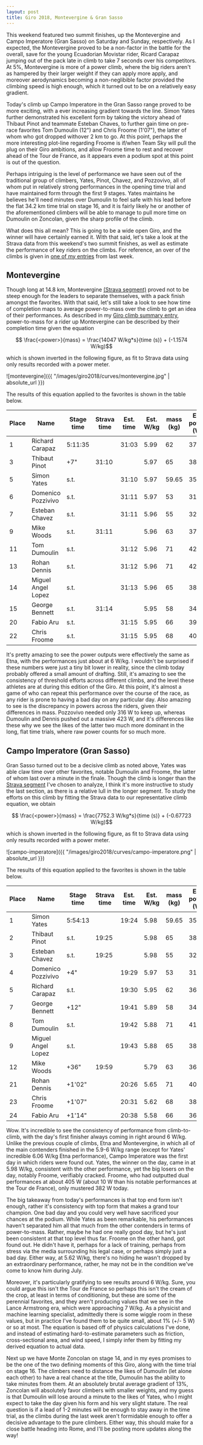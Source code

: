 ```yaml
---
layout: post
title: Giro 2018, Montevergine & Gran Sasso
---
```


This weekend featured two summit finishes, up the Montevergine and Campo Imperatore (Gran Sasso) on Saturday and Sunday, respectively. As I expected, the Montevergine proved to be a non-factor in the battle for the overall, save for the young Ecuadorian Movistar rider, Ricard Carapaz jumping out of the pack late in climb to take 7 seconds over his competitors. At 5%, Montevergine is more of a power climb, where the big riders aren't as hampered by their larger weight if they can apply more apply, and moreover aerodynamics becoming a non-neglibible factor provided the climbing speed is high enough, which it turned out to be on a relatively easy gradient.

Today's climb up Campo Imperatore in the Gran Sasso range proved to be more exciting, with a ever increasing gradient towards the line. Simon Yates further demonstrated his excellent form by taking the victory ahead of Thibaut Pinot and teammate Esteban Chaves, to further gain time on pre-race favorites Tom Dumoulin (12") and Chris Froome (1'07"), the latter of whom who got dropped withover 2 km to go. At this point, perhaps the more interesting plot-line regarding Froome is if/when Team Sky will pull the plug on their Giro ambitions, and allow Froome time to rest and recover ahead of the Tour de France, as it appears even a podium spot at this point is out of the question.

Perhaps intriguing is the level of performance we have seen out of the traditional group of climbers, Yates, Pinot, Chavez, and Pozzovivo, all of whom put in relatively strong performances in the opening time trial and have maintained form through the first 9 stages. Yates maintains he believes he'll need minutes over Dumoulin to feel safe with his lead before the flat 34.2 km time trial on stage 16, and it is fairly likely he or another of the aforementioned climbers will be able to manage to pull more time on Dumoulin on Zoncolan, given the sharp profile of the climb.

What does this all mean? This is going to be a wide open Giro, and the winner will have certainly earned it. With that said, let's take a look at the Strava data from this weekend's two summit finishes, as well as estimate the performance of key riders on the climbs. For reference, an over of the climbs is given in [one of my entries](https://eddie-santos.github.io/giro-climbs/) from last week.

## Montevergine

Though long at 14.8 km, Montevergine [(Strava segment)](https://www.strava.com/segments/8296241) proved not to be steep enough for the leaders to separate themselves, with a pack finish amongst the favorites. With that said, let's still take a look to see how time of completion maps to average power-to-mass over the climb to get an idea of their performances. As described in my [Giro climb summary entry](https://eddie-santos.github.io/giro-climbs/), power-to-mass for a rider up Montevergine can be described by their completion time given the equation

$$ \frac{<power>}{mass} = \frac{14047 W/kg*s}{time (s)} + (-1.1574 W/kg)$$

which is shown inverted in the following figure, as fit to Strava data using only results recorded with a power meter.

![montevergine]({{ "/images/giro2018/curves/montevergine.jpg" | absolute_url }})

The results of this equation applied to the favorites is shown in the table below.

| Place 	| Name               	| Stage time 	| Strava time 	    | Est. time 	    | Est. W/kg         	| mass (kg) 	| Est. power (W)|
|-------	|--------------------	|------------	|------------------	|----------------	|-------------------	|---------------|--------------	|
| 1     	| Richard Carapaz       | 5:11:35    	|                  	| 31:03          	| 5.99              	| 62     	    | 371          	|
| 3     	| Thibaut Pinot      	| +7"       	| 31:10            	|                	| 5.97              	| 65      	    | 387          	|
| 5     	| Simon Yates     	    | s.t.       	|                  	| 31:10          	| 5.97              	| 59.65    	    | 355          	|
| 6     	| Domenico Pozzivivo 	| s.t.       	|                  	| 31:11          	| 5.97              	| 53      	    | 316          	|
| 7     	| Esteban Chavez     	| s.t.       	|                  	| 31:11          	| 5.96              	| 55      	    | 327          	|
| 9     	| Mike Woods       	    | s.t.       	| 31:11             |               	| 5.96              	| 63      	    | 375          	|
| 11    	| Tom Dumoulin          | s.t.       	|                  	| 31:12          	| 5.96              	| 71      	    | 423          	|
| 13    	| Rohan Dennis       	| s.t.       	|                  	| 31:12          	| 5.96              	| 71      	    | 423          	|
| 14    	| Miguel Angel Lopez    | s.t.       	|                	| 31:13          	| 5.96              	| 65      	    | 387          	|
| 15    	| George Bennett      	| s.t.       	| 31:14            	|                	| 5.95              	| 58      	    | 345          	|
| 20    	| Fabio Aru       	    | s.t.       	|                  	| 31:15          	| 5.95              	| 66      	    | 392          	|
| 22        | Chris Froome          | s.t.          |                   | 31:15             | 5.95                  | 68            | 404           |   

It's pretty amazing to see the power outputs were effectively the same as Etna, with the performances just about at 6 W/kg. I wouldn't be surprised if these numbers were just a tiny bit lower in reality, since the climb today probably offered a small amount of drafting. Still, it's amazing to see the consistency of threshold efforts across different climbs, and the level these athletes are at during this edition of the Giro. At this point, it's almost a game of who can repeat this performance over the course of the race, as any rider is prone to having a bad day on any particular day. Also amazing to see is the discrepancy in powers across the riders, given their differences in mass. Pozzovivo needed only 316 W to keep up, whereas Dumoulin and Dennis pushed out a massive 423 W, and it's differences like these why we see the likes of the latter two much more dominant in the long, flat time trials, where raw power counts for so much more.

## Campo Imperatore (Gran Sasso)

Gran Sasso turned out to be a decisive climb as noted above, Yates was able claw time over other favorites, notable Dumoulin and Froome, the latter of whom last over a minute in the finale. Though the climb is longer than the [Strava segment](https://www.strava.com/segments/1607020) I've chosen to analyze, I think it's more instructive to study the last section, as there is a relative lull in the longer segment. To study the efforts on this climb by fitting the Strava data to our representative climb equation, we obtain

$$ \frac{<power>}{mass} = \frac{7752.3 W/kg*s}{time (s)} + (-0.67723 W/kg)$$

which is shown inverted in the following figure, as fit to Strava data using only results recorded with a power meter.

![campo-imperatore]({{ "/images/giro2018/curves/campo-imperatore.png" | absolute_url }})

The results of this equation applied to the favorites is shown in the table below.

| Place 	| Name               	| Stage time 	| Strava time    	| Est. time     	| Est. W/kg          	| mass (kg) 	| Est. power (W)|
|-------	|--------------------	|------------	|------------------	|----------------	|-------------------	|---------------|--------------	|
| 1     	| Simon Yates           | 5:54:13    	|               	| 19:24          	| 5.98              	| 59.65   	    | 356          	|
| 2     	| Thibaut Pinot      	| s.t.       	| 19:25            	|                	| 5.98              	| 65      	    | 388          	|
| 3     	| Esteban Chavez     	| s.t.       	| 19:25            	|               	| 5.98              	| 55    	    | 328          	|
| 4     	| Domenico Pozzivivo 	| +4"       	|                  	| 19:29          	| 5.97              	| 53      	    | 315          	|
| 5     	| Richard Carapaz     	| s.t.       	|                  	| 19:30          	| 5.95              	| 62      	    | 368          	|
| 7     	| George Bennett       	| +12"       	|                   | 19:41            	| 5.89              	| 58      	    | 341          	|
| 8     	| Tom Dumoulin          | s.t.       	|                  	| 19:42          	| 5.88              	| 71      	    | 417          	|
| 9     	| Miguel Angel Lopez    | s.t.       	|                	| 19:43          	| 5.88              	| 65      	    | 381          	|
| 12    	| Mike Woods            | +36"       	| 19:59            	|               	| 5.79              	| 63      	    | 364          	|
| 21    	| Rohan Dennis      	| +1'02"       	|                	| 20:26            	| 5.65              	| 71      	    | 400          	|
| 23    	| Chris Froome       	| +1'07"       	|                  	| 20:31          	| 5.62              	| 68      	    | 382          	|
| 24        | Fabio Aru             | +1'14"        |                   | 20:38             | 5.58                  | 66            | 368           |

Wow. It's incredible to see the consistency of performance from climb-to-climb, with the day's first finisher always coming in right around 6 W/kg. Unlike the previous couple of climbs, Etna and Montevergine, in which all of the main contenders finished in the 5.9-6 W/kg range (except for Yates' incredible 6.06 W/kg Etna performance), Campo Imperatore was the first day in which riders were found out. Yates, the winner on the day, came in at 5.98 W/kg, consistent with the other performance, yet the big losers on the day, notably Froome, verifiably cracked. Froome, who had outputted dual performances at about 405 W (about 10 W than his notable performances at the Tour de France), only mustered 382 W today.

The big takeaway from today's performances is that top end form isn't enough, rather it's consistency with top form that makes a grand tour champion. One bad day and you could very well have sacrificed your chances at the podium. While Yates as been remarkable, his performances haven't separated him all that much from the other contenders in terms of power-to-mass. Rather, maybe he had one really good day, but he's just been consistent at that top level thus far. Froome on the other hand, got found out. He didn't have it, perhaps for a lack of training, perhaps from stress via the media surrounding his legal case, or perhaps simply just a bad day. Either way, at 5.62 W/kg, there's no hiding he wasn't dropped by an extraordinary performance, rather, he may not be in the condition we've come to know him during July.

Moreover, it's particularly gratifying to see results around 6 W/kg. Sure, you could argue this isn't the Tour de France so perhaps this isn't the cream of the crop, at least in terms of conditioning, but these are some of the perennial favorites, and they aren't producing values that we see in the Lance Armstrong era, which were approaching 7 W/kg. As a physicist and machine learning specialist, admittedly there is some wiggle room in these values, but in practice I've found them to be quite small, about 1% (+/- 5 W) or so at most. The equation is based off of physics calculations I've done, and instead of estimating hard-to-estimate parameters such as friction, cross-sectional area, and wind speed, I simply infer them by fitting my derived equation to actual data.

Next up we have Monte Zoncolan on stage 14, and in my eyes promises to be the one of the two defining moments of this Giro, along with the time trial on stage 16. The climbers need to distance the likes of Dumoulin (let alone each other) to have a real chance at the title, Dumoulin has the ability to take minutes from them. At an absolutely brutal average gradient of 13%, Zoncolan will absolutely favor climbers with smaller weights, and my guess is that Dumoulin will lose around a minute to the likes of Yates, who I might expect to take the day given his form and his very slight stature. The real question is if a lead of 1-2 minutes will be enough to stay away in the time trial, as the climbs during the last week aren't formidable enough to offer a decisive advantage to the pure climbers. Either way, this should make for a close battle heading into Rome, and I'll be posting more updates along the way!